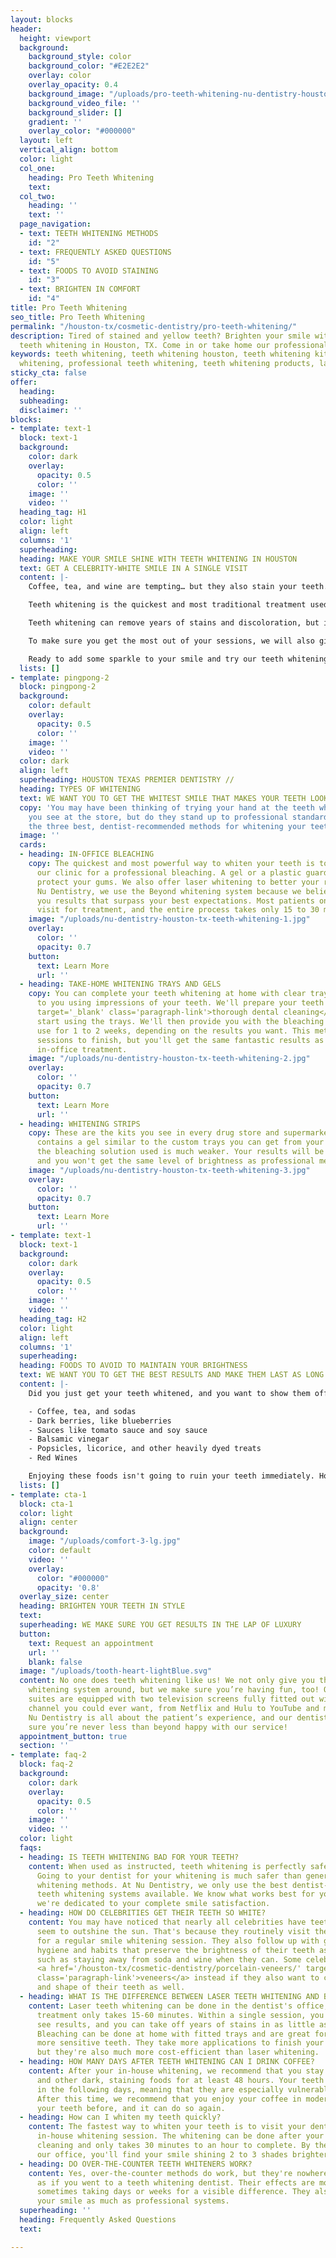 ```yaml
---
layout: blocks
header:
  height: viewport
  background:
    background_style: color
    background_color: "#E2E2E2"
    overlay: color
    overlay_opacity: 0.4
    background_image: "/uploads/pro-teeth-whitening-nu-dentistry-houston-tx-hero.jpg"
    background_video_file: ''
    background_slider: []
    gradient: ''
    overlay_color: "#000000"
  layout: left
  vertical_align: bottom
  color: light
  col_one:
    heading: Pro Teeth Whitening
    text: 
  col_two:
    heading: ''
    text: ''
  page_navigation:
  - text: TEETH WHITENING METHODS
    id: "2"
  - text: FREQUENTLY ASKED QUESTIONS
    id: "5"
  - text: FOODS TO AVOID STAINING
    id: "3"
  - text: BRIGHTEN IN COMFORT
    id: "4"
title: Pro Teeth Whitening
seo_title: Pro Teeth Whitening
permalink: "/houston-tx/cosmetic-dentistry/pro-teeth-whitening/"
description: Tired of stained and yellow teeth? Brighten your smile with dentist-recommended
  teeth whitening in Houston, TX. Come in or take home our professional-grade k...
keywords: teeth whitening, teeth whitening houston, teeth whitening kit, best teeth
  whitening, professional teeth whitening, teeth whitening products, laser teeth whit...
sticky_cta: false
offer:
  heading: 
  subheading: 
  disclaimer: ''
blocks:
- template: text-1
  block: text-1
  background:
    color: dark
    overlay:
      opacity: 0.5
      color: ''
    image: ''
    video: ''
  heading_tag: H1
  color: light
  align: left
  columns: '1'
  superheading: 
  heading: MAKE YOUR SMILE SHINE WITH TEETH WHITENING IN HOUSTON
  text: GET A CELEBRITY-WHITE SMILE IN A SINGLE VISIT
  content: |-
    Coffee, tea, and wine are tempting… but they also stain your teeth. Here at Nu Dentistry, we know the best methods to regain your bright white smile with our in-house professional teeth whitening system! More advanced than over the counter treatments, our teeth whitening systems bring you longer-lasting and brighter results in less time!

    Teeth whitening is the quickest and most traditional treatment used in <a href='/houston-tx/cosmetic-dentistry/aesthetic-dentistry/' target='_blank' class='paragraph-link'>cosmetic dentistry</a>, offering your smile an instant boost! Our non-invasive and effective whitening options include both an in-house teeth whitening treatment and take-home whitening trays.

    Teeth whitening can remove years of stains and discoloration, but it’s not a permanent solution. Depending on your lifestyle and habits, you may likely need additional whitening treatments in the future. However, your professional smile whitening results can last years longer than those with a take-home teeth whitening kit from the store.

    To make sure you get the most out of your sessions, we will also give you at-home care instructions and tips that will help you maintain and extend the lifespan of your bright smile.

    Ready to add some sparkle to your smile and try our teeth whitening systems? Call for a consultation today!
  lists: []
- template: pingpong-2
  block: pingpong-2
  background:
    color: default
    overlay:
      opacity: 0.5
      color: ''
    image: ''
    video: ''
  color: dark
  align: left
  superheading: HOUSTON TEXAS PREMIER DENTISTRY //
  heading: TYPES OF WHITENING
  text: WE WANT YOU TO GET THE WHITEST SMILE THAT MAKES YOUR TEETH LOOK DECADES YOUNGER
  copy: 'You may have been thinking of trying your hand at the teeth whitening products
    you see at the store, but do they stand up to professional standards? These are
    the three best, dentist-recommended methods for whitening your teeth:'
  image: ''
  cards:
  - heading: IN-OFFICE BLEACHING
    copy: The quickest and most powerful way to whiten your teeth is to come into
      our clinic for a professional bleaching. A gel or a plastic guard is used to
      protect your gums. We also offer laser whitening to better your results. At
      Nu Dentistry, we use the Beyond whitening system because we believe in giving
      you results that surpass your best expectations. Most patients only need one
      visit for treatment, and the entire process takes only 15 to 30 minutes.
    image: "/uploads/nu-dentistry-houston-tx-teeth-whitening-1.jpg"
    overlay:
      color: ''
      opacity: 0.7
    button:
      text: Learn More
      url: ''
  - heading: TAKE-HOME WHITENING TRAYS AND GELS
    copy: You can complete your teeth whitening at home with clear trays tailored
      to you using impressions of your teeth. We'll prepare your teeth with a <a href='/houston-tx/general-dentistry/dental-cleaning/'
      target='_blank' class='paragraph-link'>thorough dental cleaning</a> before you
      start using the trays. We'll then provide you with the bleaching gel that you'll
      use for 1 to 2 weeks, depending on the results you want. This method takes more
      sessions to finish, but you'll get the same fantastic results as you would with
      in-office treatment.
    image: "/uploads/nu-dentistry-houston-tx-teeth-whitening-2.jpg"
    overlay:
      color: ''
      opacity: 0.7
    button:
      text: Learn More
      url: ''
  - heading: WHITENING STRIPS
    copy: These are the kits you see in every drug store and supermarket. Each strip
      contains a gel similar to the custom trays you can get from your dentist, but
      the bleaching solution used is much weaker. Your results will be much more gradual,
      and you won't get the same level of brightness as professional methods.
    image: "/uploads/nu-dentistry-houston-tx-teeth-whitening-3.jpg"
    overlay:
      color: ''
      opacity: 0.7
    button:
      text: Learn More
      url: ''
- template: text-1
  block: text-1
  background:
    color: dark
    overlay:
      opacity: 0.5
      color: ''
    image: ''
    video: ''
  heading_tag: H2
  color: light
  align: left
  columns: '1'
  superheading: 
  heading: FOODS TO AVOID TO MAINTAIN YOUR BRIGHTNESS
  text: WE WANT YOU TO GET THE BEST RESULTS AND MAKE THEM LAST AS LONG AS POSSIBLE!
  content: |-
    Did you just get your teeth whitened, and you want to show them off to the world? Great! Your teeth are looking younger than they have in more than a decade, and you should be proud of them. However, teeth whitening isn't a permanent solution, and the stains you had didn't come from nowhere. You have to be careful about what you eat. Eating or drinking foods that stain your teeth can reduce the longevity of your smile whitening, and leave you with results that last you months rather than years. Here are some food and drinks you should avoid:

    - Coffee, tea, and sodas
    - Dark berries, like blueberries
    - Sauces like tomato sauce and soy sauce
    - Balsamic vinegar
    - Popsicles, licorice, and other heavily dyed treats
    - Red Wines

    Enjoying these foods isn't going to ruin your teeth immediately. However, we do recommend that you stay away from them entirely for at least 48 hours after getting your teeth whitened professionally. Having these foods in moderation only as well as maintaining good dental hygiene are the best ways to keep your teeth shining.
  lists: []
- template: cta-1
  block: cta-1
  color: light
  align: center
  background:
    image: "/uploads/comfort-3-lg.jpg"
    color: default
    video: ''
    overlay:
      color: "#000000"
      opacity: '0.8'
  overlay_size: center
  heading: BRIGHTEN YOUR TEETH IN STYLE
  text: 
  superheading: WE MAKE SURE YOU GET RESULTS IN THE LAP OF LUXURY
  button:
    text: Request an appointment
    url: ''
    blank: false
  image: "/uploads/tooth-heart-lightBlue.svg"
  content: No one does teeth whitening like us! We not only give you the best teeth
    whitening system around, but we make sure you’re having fun, too! Our sleek, private
    suites are equipped with two television screens fully fitted out with every streaming
    channel you could ever want, from Netflix and Hulu to YouTube and many others.
    Nu Dentistry is all about the patient’s experience, and our dentists want to make
    sure you’re never less than beyond happy with our service!
  appointment_button: true
  section: ''
- template: faq-2
  block: faq-2
  background:
    color: dark
    overlay:
      opacity: 0.5
      color: ''
    image: ''
    video: ''
  color: light
  faqs:
  - heading: IS TEETH WHITENING BAD FOR YOUR TEETH?
    content: When used as instructed, teeth whitening is perfectly safe for your teeth!
      Going to your dentist for your whitening is much safer than generic over-the-counter
      whitening methods. At Nu Dentistry, we only use the best dentist-recommended
      teeth whitening systems available. We know what works best for your teeth, and
      we're dedicated to your complete smile satisfaction.
  - heading: HOW DO CELEBRITIES GET THEIR TEETH SO WHITE?
    content: You may have noticed that nearly all celebrities have teeth that almost
      seem to outshine the sun. That's because they routinely visit the dentist in-person
      for a regular smile whitening session. They also follow up with good dental
      hygiene and habits that preserve the brightness of their teeth as long as possible,
      such as staying away from soda and wine when they can. Some celebrities get
      <a href='/houston-tx/cosmetic-dentistry/porcelain-veneers/' target='_blank'
      class='paragraph-link'>veneers</a> instead if they also want to change the look
      and shape of their teeth as well.
  - heading: WHAT IS THE DIFFERENCE BETWEEN LASER TEETH WHITENING AND BLEACHING?
    content: Laser teeth whitening can be done in the dentist's office, and a single
      treatment only takes 15-60 minutes. Within a single session, you'll start to
      see results, and you can take off years of stains in as little as four sessions.
      Bleaching can be done at home with fitted trays and are great for people with
      more sensitive teeth. They take more applications to finish your treatment,
      but they're also much more cost-efficient than laser whitening.
  - heading: HOW MANY DAYS AFTER TEETH WHITENING CAN I DRINK COFFEE?
    content: After your in-house whitening, we recommend that you stay away from coffee
      and other dark, staining foods for at least 48 hours. Your teeth will be porous
      in the following days, meaning that they are especially vulnerable to staining.
      After this time, we recommend that you enjoy your coffee in moderation—it stained
      your teeth before, and it can do so again.
  - heading: How can I whiten my teeth quickly?
    content: The fastest way to whiten your teeth is to visit your dentist for an
      in-house whitening session. The whitening can be done after your routine dental
      cleaning and only takes 30 minutes to an hour to complete. By the time you leave
      our office, you'll find your smile shining 2 to 3 shades brighter.
  - heading: DO OVER-THE-COUNTER TEETH WHITENERS WORK?
    content: Yes, over-the-counter methods do work, but they're nowhere near as effective
      as if you went to a teeth whitening dentist. Their effects are more gradual,
      sometimes taking days or weeks for a visible difference. They also won't whiten
      your smile as much as professional systems.
  superheading: ''
  heading: Frequently Asked Questions
  text: 

---
```

